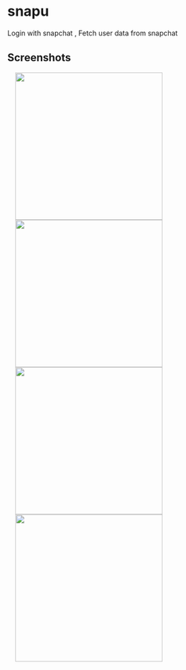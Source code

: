 # snapu
Login with snapchat , Fetch user data from snapchat
 
## Screenshots

<img src="https://user-images.githubusercontent.com/40312017/82559161-bef9f380-9b8c-11ea-9f22-2fbf7a5a195d.png" width="300"  align="left" hspace="16">
<img src="https://user-images.githubusercontent.com/40312017/82559208-d33df080-9b8c-11ea-9bb5-8331eb3378c1.png" width="300"  align="left" hspace="16">
<img src="https://user-images.githubusercontent.com/40312017/82559219-d89b3b00-9b8c-11ea-80ef-d40fab9afb78.png" width="300"  align="left" hspace="16">
<img src="https://user-images.githubusercontent.com/40312017/82559225-dafd9500-9b8c-11ea-9725-edf6d40c0f47.png" width="300"  align="left" hspace="16"> 
